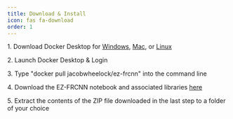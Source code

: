 ```yaml
---
title: Download & Install
icon: fas fa-download
order: 1
---
```

<p> 1. Download Docker Desktop for <a href="https://docs.docker.com/desktop/install/windows-install/">Windows</a>, <a href="https://docs.docker.com/desktop/install/mac-install/">Mac</a>, or <a href="https://docs.docker.com/desktop/install/linux-install/">Linux</a> </p>
<p> 2. Launch Docker Desktop & Login </p>
<p> 3. Type "docker pull jacobwheelock/ez-frcnn" into the command line </p>
<p> 4. Download the EZ-FRCNN notebook and associated libraries <a href="https://github.com/JacobWheelock/FRCNN2/archive/refs/heads/main.zip">here</a> </p>
<p> 5. Extract the contents of the ZIP file downloaded in the last step to a folder of your choice